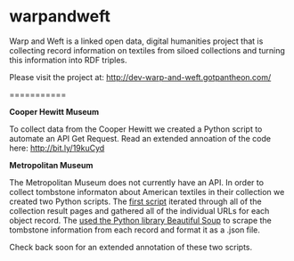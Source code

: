 warpandweft
===========

Warp and Weft is a linked open data, digital humanities project that is collecting record information on textiles from siloed collections and turning this information into RDF triples. 

Please visit the project at: http://dev-warp-and-weft.gotpantheon.com/

===========

<b>Cooper Hewitt Museum</b>

To collect data from the Cooper Hewitt we created a Python script to automate an API Get Request. 
Read an extended annoation of the code here: http://bit.ly/19kuCyd

<b>Metropolitan Museum</b>

The Metropolitan Museum does not currently have an API. In order to collect tombstone informaton about American textiles in their collection we created two Python scripts. The <a href="https://github.com/carolynlimadeo/warpandweft/blob/master/Met%20Screen%20Scrape%20Scripts/metscrape2.py">first script</a> iterated through all of the collection result pages and gathered all of the individual URLs for each object record. The <a href="https://github.com/carolynlimadeo/warpandweft/blob/master/Met%20Screen%20Scrape%20Scripts/metscrape2.py"> used the Python library <a href="http://www.crummy.com/software/BeautifulSoup/"> Beautiful Soup</a> to scrape the tombstone information from each record and format it as a .json file. 

Check back soon for an extended annotation of these two scripts.

